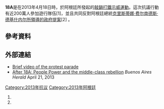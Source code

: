 **18A**是在2013年4月18日時，於阿根廷所發起的[敲鍋打鐵示威運動](https://zh.wikipedia.org/wiki/敲鍋打鐵 "wikilink")。這次抗議行動有近200萬人參加遊行隊伍\[1\]，並且共同反對阿根廷總統[克里斯蒂娜·费尔南德斯·德基什内尔所領導的政府提案](../Page/克里斯蒂娜·费尔南德斯·德基什内尔.md "wikilink")\[2\]
。

## 參考資料

## 外部連結

  - [Brief video of the protest
    parade](http://www.youtube.com/watch?v=s6Kn2aFpJsA)
  - [After 18A: People Power and the middle-class
    rebellion](http://www.buenosairesherald.com/article/129226/after-18a-people-power-and-the-middleclass-rebellion)
    *Buenos Aires Herald* April 21, 2013

[Category:2013年抗议](https://zh.wikipedia.org/wiki/Category:2013年抗议 "wikilink")
[Category:2013年阿根廷](https://zh.wikipedia.org/wiki/Category:2013年阿根廷 "wikilink")

1.
2.